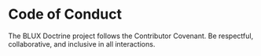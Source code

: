 # Code of Conduct

The BLUX Doctrine project follows the Contributor Covenant. Be respectful,
collaborative, and inclusive in all interactions.
